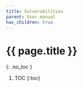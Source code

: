 ```yaml
---
title: Vulnerabilities
parent: User manual
has_children: true
---
```


# {{ page.title }}
{: .no_toc }

1. TOC
{:toc}
